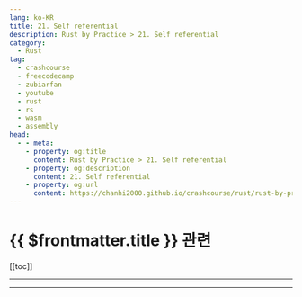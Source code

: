 ```yaml
---
lang: ko-KR
title: 21. Self referential
description: Rust by Practice > 21. Self referential
category: 
  - Rust
tag: 
  - crashcourse
  - freecodecamp
  - zubiarfan
  - youtube
  - rust
  - rs
  - wasm
  - assembly
head:
  - - meta:
    - property: og:title
      content: Rust by Practice > 21. Self referential
    - property: og:description
      content: 21. Self referential
    - property: og:url
      content: https://chanhi2000.github.io/crashcourse/rust/rust-by-practice/21.html
---
```


# {{ $frontmatter.title }} 관련

[[toc]]

---

---

<TagLinks />